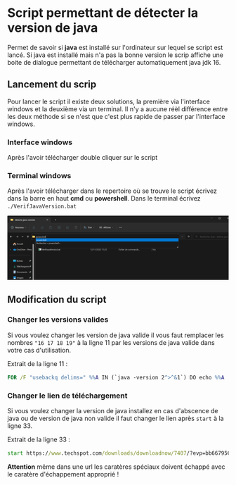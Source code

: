 # Script permettant de détecter la version de java
Permet de savoir si **java** est installé sur l'ordinateur sur lequel se script est lancé.
Si java est installé mais n'a pas la bonne version le scrip affiche une boite de dialogue permettant de télécharger automatiquement java jdk 16.


## Lancement du scrip
Pour lancer le script il existe deux solutions, la première via l'interface windows et la deuxième via un terminal. Il n'y a aucune réèl différence entre les deux méthode si se n'est que c'est plus rapide de passer par l'interface windows.

### Interface windows
Après l'avoir télécharger double cliquer sur le script

### Terminal windows
Après l'avoir télécharger dans le repertoire où se trouve le script écrivez dans la barre en haut **cmd** ou **powershell**. Dans le terminal écrivez `./VerifJavaVersion.bat`

![](./img/powershell.png "Illustration pour ouvrir un cmd ou un powershell")


## Modification du script
### Changer les versions valides
Si vous voulez changer les version de java valide il vous faut remplacer les nombres `"16 17 18 19"` à la ligne 11 par les versions de java valide dans votre cas d'utilisation.

Extrait de la ligne 11 :
```bat
FOR /F "usebackq delims=" %%A IN (`java -version 2^>^&1`) DO echo %%A | findstr /i "16 17 18 19" && (
```


### Changer le lien de téléchargement
Si vous voulez changer la version de java installez en cas d'abscence de java ou de version de java non valide il faut changer le lien après `start` à la ligne 33.

Extrait de la ligne 33 :
```bat
start https://www.techspot.com/downloads/downloadnow/7407/?evp=bb667956a140a1a0a56260d7df5d40bf^&file=9975
```

**Attention** même dans une url les caratères spéciaux doivent échappé avec le caratère d'échappement approprié !
